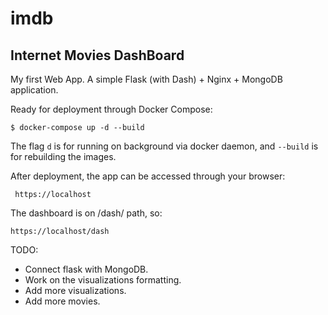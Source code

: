 # imdb
## Internet Movies DashBoard

My first Web App.
A simple Flask (with Dash) + Nginx + MongoDB application.

Ready for deployment through Docker Compose:

```$ docker-compose up -d --build```

The flag ```d``` is for running on background via docker daemon, and ```--build``` is for rebuilding the images.

After deployment, the app can be accessed through your browser:

``` https://localhost```

The dashboard is on /dash/ path, so:

```https://localhost/dash``` 

TODO:

- Connect flask with MongoDB.
- Work on the visualizations formatting.
- Add more visualizations.
- Add more movies.
